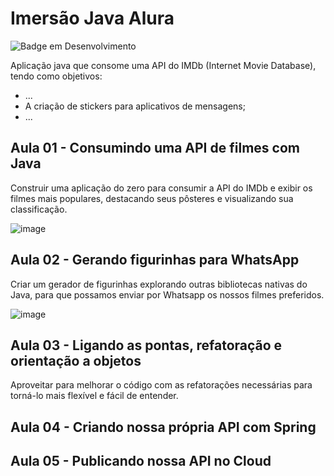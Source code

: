 # Imersão Java Alura

![Badge em Desenvolvimento](http://img.shields.io/static/v1?label=STATUS&message=EM%20DESENVOLVIMENTO&color=GREEN&style=for-the-badge)

Aplicação java que consome uma API do IMDb (Internet Movie Database), tendo como objetivos:
- ...
- A criação de stickers para aplicativos de mensagens;
- ...

## Aula 01 - Consumindo uma API de filmes com Java
Construir uma aplicação do zero para consumir a API do IMDb e exibir os filmes mais populares, destacando seus pôsteres e visualizando sua classificação.

![image](https://user-images.githubusercontent.com/74260139/180084559-1d92449f-f594-4d46-b1f8-524183edaf8f.png)

## Aula 02 - Gerando figurinhas para WhatsApp
Criar um gerador de figurinhas explorando outras bibliotecas nativas do Java, para que possamos enviar por Whatsapp os nossos filmes preferidos.

![image](https://user-images.githubusercontent.com/74260139/180316892-2df02fe2-5f5d-444e-bc42-860c96eb4f9d.png)

## Aula 03 - Ligando as pontas, refatoração e orientação a objetos
Aproveitar para melhorar o código com as refatorações necessárias para torná-lo mais flexível e fácil de entender.

## Aula 04 - Criando nossa própria API com Spring

## Aula 05 - Publicando nossa API no Cloud
